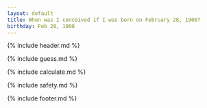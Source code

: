 ```yaml
---
layout: default
title: When was I conceived if I was born on February 28, 1900?
birthday: Feb 28, 1900
---
```


{% include header.md %}

{% include guess.md %}

{% include calculate.md %}

{% include safety.md %}

{% include footer.md %}



